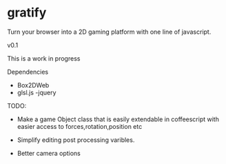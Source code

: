 gratify
=======

Turn your browser into a 2D gaming platform with one line of javascript.

v0.1

This is a work in progress

Dependencies 

- Box2DWeb
- glsl.js
-jquery

TODO:

- Make a game Object class that is easily extendable in coffeescript with easier access to forces,rotation,position etc

- Simplify editing post processing varibles.

- Better camera options
